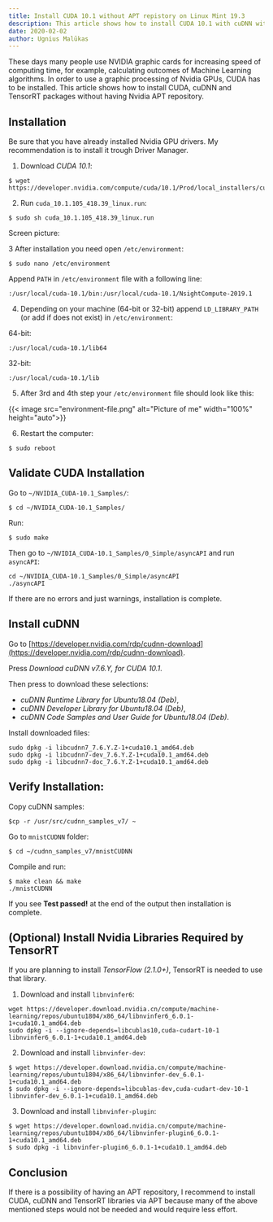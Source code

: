 ```yaml
---
title: Install CUDA 10.1 without APT repistory on Linux Mint 19.3
description: This article shows how to install CUDA 10.1 with cuDNN without adding APT repository.
date: 2020-02-02
author: Ugnius Malūkas
---
```


These days many people use NVIDIA graphic cards for increasing speed of computing time, for example, calculating outcomes of Machine Learning algorithms. In order to use a graphic processing of Nvidia GPUs, CUDA has to be installed. This article shows how to install CUDA, cuDNN and TensorRT packages without having Nvidia APT repository.  

## Installation

Be sure that you have already installed Nvidia GPU drivers. My recommendation is to install it trough Driver Manager.

1) Download *CUDA 10.1*:
```
$ wget https://developer.nvidia.com/compute/cuda/10.1/Prod/local_installers/cuda_10.1.105_418.39_linux.run
```

2) Run `cuda_10.1.105_418.39_linux.run`:
```
$ sudo sh cuda_10.1.105_418.39_linux.run
```

Screen picture:

3 After installation you need open `/etc/environment`:
```
$ sudo nano /etc/environment
```

Append `PATH` in `/etc/environment` file with a following line:
```
:/usr/local/cuda-10.1/bin:/usr/local/cuda-10.1/NsightCompute-2019.1
```

4) Depending on your machine (64-bit or 32-bit) append `LD_LIBRARY_PATH` (or add if does not exist) in `/etc/environment`:

64-bit:
```
:/usr/local/cuda-10.1/lib64
```

32-bit:
```
:/usr/local/cuda-10.1/lib
```

5) After 3rd and 4th step your `/etc/environment` file should look like this:

{{< image src="environment-file.png" alt="Picture of me" width="100%" height="auto">}}

6) Restart the computer:
```
$ sudo reboot
```

## Validate CUDA Installation
Go to `~/NVIDIA_CUDA-10.1_Samples/`:
```
$ cd ~/NVIDIA_CUDA-10.1_Samples/
```

Run:
```
$ sudo make
```

Then go to `~/NVIDIA_CUDA-10.1_Samples/0_Simple/asyncAPI` and run `asyncAPI`:
```
cd ~/NVIDIA_CUDA-10.1_Samples/0_Simple/asyncAPI
./asyncAPI
```
If there are no errors and just warnings, installation is complete.

 
## Install cuDNN

Go to [https://developer.nvidia.com/rdp/cudnn-download](https://developer.nvidia.com/rdp/cudnn-download).

Press *Download cuDNN v7.6.Y, for CUDA 10.1*.

Then press to download these selections:
* *cuDNN Runtime Library for Ubuntu18.04 (Deb)*,
* *cuDNN Developer Library for Ubuntu18.04 (Deb)*,
* *cuDNN Code Samples and User Guide for Ubuntu18.04 (Deb)*.

Install downloaded files:
```
sudo dpkg -i libcudnn7_7.6.Y.Z-1+cuda10.1_amd64.deb
sudo dpkg -i libcudnn7-dev_7.6.Y.Z-1+cuda10.1_amd64.deb
sudo dpkg -i libcudnn7-doc_7.6.Y.Z-1+cuda10.1_amd64.deb
```

## Verify Installation:
Copy cuDNN samples:
```
$cp -r /usr/src/cudnn_samples_v7/ ~
```

Go to `mnistCUDNN` folder:
```
$ cd ~/cudnn_samples_v7/mnistCUDNN
```

Compile and run:
```
$ make clean && make
./mnistCUDNN
```

If you see **Test passed!** at the end of the output then installation is complete.

## (Optional) Install Nvidia Libraries Required by TensorRT

If you are planning to install *TensorFlow (2.1.0+)*, TensorRT is needed to use that library.

1) Download and install `libnvinfer6`:
```
wget https://developer.download.nvidia.cn/compute/machine-learning/repos/ubuntu1804/x86_64/libnvinfer6_6.0.1-1+cuda10.1_amd64.deb
sudo dpkg -i --ignore-depends=libcublas10,cuda-cudart-10-1 libnvinfer6_6.0.1-1+cuda10.1_amd64.deb
```

2) Download and install `libnvinfer-dev`:
```
$ wget https://developer.download.nvidia.cn/compute/machine-learning/repos/ubuntu1804/x86_64/libnvinfer-dev_6.0.1-1+cuda10.1_amd64.deb
$ sudo dpkg -i --ignore-depends=libcublas-dev,cuda-cudart-dev-10-1 libnvinfer-dev_6.0.1-1+cuda10.1_amd64.deb
```

3) Download and install `libnvinfer-plugin`:
```
$ wget https://developer.download.nvidia.cn/compute/machine-learning/repos/ubuntu1804/x86_64/libnvinfer-plugin6_6.0.1-1+cuda10.1_amd64.deb
$ sudo dpkg -i libnvinfer-plugin6_6.0.1-1+cuda10.1_amd64.deb
```

## Conclusion

If there is a possibility of having an APT repository, I recommend to install CUDA, cuDNN and TensorRT libraries via APT because many of the above mentioned steps would not be needed and would require less effort.